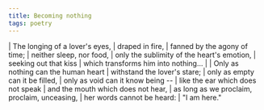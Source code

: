 ```yaml
---
title: Becoming nothing
tags: poetry
---
```


| The longing of a lover's eyes,
| draped in fire,
| fanned by the agony of time;
| neither sleep, nor food,
| only the sublimity of the heart's emotion,
| seeking out that kiss
| which transforms him into nothing...
|
| Only as nothing can the human heart
| withstand the lover's stare;
| only as empty can it be filled,
| only as void can it know being --
| like the ear which does not speak
| and the mouth which does not hear,
| as long as we proclaim, proclaim, unceasing,
| her words cannot be heard:
| "I am here."
